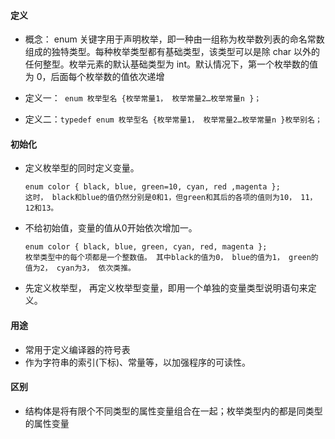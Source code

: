 #### 定义
- 概念： enum 关键字用于声明枚举，即一种由一组称为枚举数列表的命名常数组成的独特类型。每种枚举类型都有基础类型，该类型可以是除 char 以外的任何整型。枚举元素的默认基础类型为 int。默认情况下，第一个枚举数的值为 0，后面每个枚举数的值依次递增


- 定义一：` enum 枚举型名 {枚举常量1， 枚举常量2…枚举常量n }；`
- 定义二：` typedef enum 枚举型名 {枚举常量1， 枚举常量2…枚举常量n }枚举别名； `

#### 初始化
- 定义枚举型的同时定义变量。
    ```
    enum color { black, blue, green=10, cyan, red ,magenta };
    这时， black和blue的值仍然分别是0和1，但green和其后的各项的值则为10， 11，12和13。
    ```
- 不给初始值，变量的值从0开始依次增加一。
    ``` 
    enum color { black, blue, green, cyan, red, magenta }; 
    枚举类型中的每个项都是一个整数值。 其中black的值为0， blue的值为1， green的值为2， cyan为3， 依次类推。
    ```
- 先定义枚举型， 再定义枚举型变量，即用一个单独的变量类型说明语句来定义。 


#### 用途
- 常用于定义编译器的符号表
- 作为字符串的索引(下标)、常量等，以加强程序的可读性。


#### 区别
- 结构体是将有限个不同类型的属性变量组合在一起；枚举类型内的都是同类型的属性变量

























